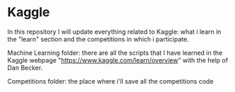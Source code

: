 # Kaggle
In this repository I will update everything related to Kaggle: what i learn in the "learn" section and the competitions in which i participate.

Machine Learning folder: there are all the scripts that I have learned in the Kaggle webpage "https://www.kaggle.com/learn/overview" with the help of Dan Becker.

Competitions folder: the place where i'll save all the competitions code

